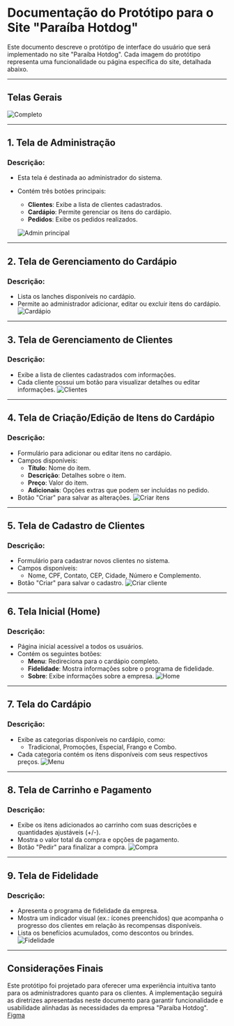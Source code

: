 # Documentação do Protótipo para o Site "Paraíba Hotdog"

Este documento descreve o protótipo de interface do usuário que será implementado no site "Paraíba Hotdog". Cada imagem do protótipo representa uma funcionalidade ou página específica do site, detalhada abaixo.

---

## **Telas Gerais**

  ![Completo](../assets/Untitled%20(1).png)

---

## **1. Tela de Administração**
### Descrição:
- Esta tela é destinada ao administrador do sistema.
- Contém três botões principais:
  - **Clientes**: Exibe a lista de clientes cadastrados.
  - **Cardápio**: Permite gerenciar os itens do cardápio.
  - **Pedidos**: Exibe os pedidos realizados.

  ![Admin principal](../assets/Admin%20Principal%20(2).png)

---

## **2. Tela de Gerenciamento do Cardápio**
### Descrição:
- Lista os lanches disponíveis no cardápio.
- Permite ao administrador adicionar, editar ou excluir itens do cardápio.
![Cardápio](../assets/Cardápio.png)

---

## **3. Tela de Gerenciamento de Clientes**
### Descrição:
- Exibe a lista de clientes cadastrados com informações.
- Cada cliente possui um botão para visualizar detalhes ou editar informações.
![Clientes](../assets/Clientes.png)
---

## **4. Tela de Criação/Edição de Itens do Cardápio**
### Descrição:
- Formulário para adicionar ou editar itens no cardápio.
- Campos disponíveis:
  - **Título**: Nome do item.
  - **Descrição**: Detalhes sobre o item.
  - **Preço**: Valor do item.
  - **Adicionais**: Opções extras que podem ser incluídas no pedido.
- Botão "Criar" para salvar as alterações.
![Criar itens](../assets/Criar%20Lanche.png)
---

## **5. Tela de Cadastro de Clientes**
### Descrição:
- Formulário para cadastrar novos clientes no sistema.
- Campos disponíveis:
  - Nome, CPF, Contato, CEP, Cidade, Número e Complemento.
- Botão "Criar" para salvar o cadastro.
![Criar cliente](../assets/Criar%20Cliente%20(1).png)
---

## **6. Tela Inicial (Home)**
### Descrição:
- Página inicial acessível a todos os usuários.
- Contém os seguintes botões:
  - **Menu**: Redireciona para o cardápio completo.
  - **Fidelidade**: Mostra informações sobre o programa de fidelidade.
  - **Sobre**: Exibe informações sobre a empresa.
![Home](../assets/Página%20Principal.png)
---

## **7. Tela do Cardápio**
### Descrição:
- Exibe as categorias disponíveis no cardápio, como:
  - Tradicional, Promoções, Especial, Frango e Combo.
- Cada categoria contém os itens disponíveis com seus respectivos preços.
![Menu](../assets/Menu%20(2).png)
---

## **8. Tela de Carrinho e Pagamento**
### Descrição:
- Exibe os itens adicionados ao carrinho com suas descrições e quantidades ajustáveis (+/-).
- Mostra o valor total da compra e opções de pagamento.
- Botão "Pedir" para finalizar a compra.
![Compra](../assets/Compra.png)
---

## **9. Tela de Fidelidade**
### Descrição:
- Apresenta o programa de fidelidade da empresa.
- Mostra um indicador visual (ex.: ícones preenchidos) que acompanha o progresso dos clientes em relação às recompensas disponíveis.
- Lista os benefícios acumulados, como descontos ou brindes.
![Fidelidade](../assets/Fidelidade%20(1).png)
---

## Considerações Finais
Este protótipo foi projetado para oferecer uma experiência intuitiva tanto para os administradores quanto para os clientes. A implementação seguirá as diretrizes apresentadas neste documento para garantir funcionalidade e usabilidade alinhadas às necessidades da empresa "Paraíba Hotdog".
[Figma](https://www.figma.com/design/d56qztfj5Lj9qsH8ceZwBQ/Untitled?node-id=0-1&t=0BjbqymMbFYse6q9-1)